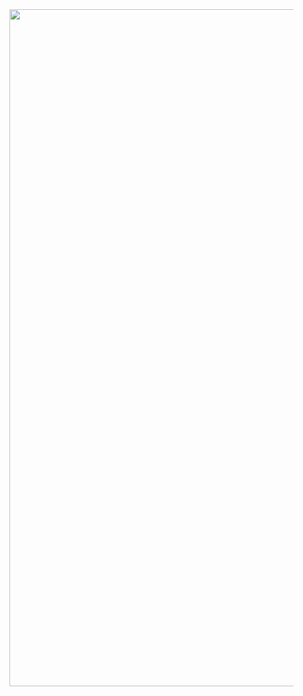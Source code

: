
<img src="https://github.com/nassuphis/trip_to_trasquera/blob/main/docs/assets/images/hires_trasquera2.jpg" height="1200px" width="900px" />

